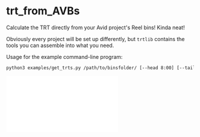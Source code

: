 trt_from_AVBs
=============

Calculate the TRT directly from your Avid project's Reel bins!  Kinda neat!

Obviously every project will be set up differently, but `trtlib` contains the tools you can assemble into what you need.

Usage for the example command-line program:

```bash
python3 examples/get_trts.py /path/to/binsfolder/ [--head 8:00] [--tail 4:00]
```

![get_trts.py example](docs/get_trts.py)